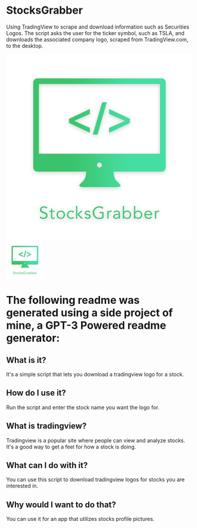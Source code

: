 # StocksGrabber
Using TradingView to scrape and download information such as Securities Logos. The script asks the user for the ticker symbol, such as TSLA, and downloads the associated company logo, scraped from TradingView.com, to the desktop. 

![logo](https://raw.githubusercontent.com/usamasaleem1/StocksGrabber/main/StocksGrabberLogo.png)
<img src="https://raw.githubusercontent.com/usamasaleem1/StocksGrabber/main/StocksGrabberLogo.png" width="100" height="100">

# The following readme was generated using a side project of mine, a GPT-3 Powered readme generator:
## What is it?
It's a simple script that lets you download a tradingview logo for a stock.
## How do I use it?
Run the script and enter the stock name you want the logo for.

## What is tradingview?
Tradingview is a popular site where people can view and analyze stocks.
It's a good way to get a feel for how a stock is doing.

## What can I do with it?
You can use this script to download tradingview logos for stocks you are interested in.

## Why would I want to do that?
You can use it for an app that utilizes stocks profile pictures.
